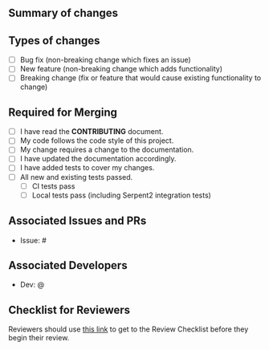 ## Summary of changes
<!--- In one or more sentences, describe the PR you are submitting -->



## Types of changes
<!--- What types of changes does your code introduce? Put an `x` in all the boxes that apply: -->

- [ ] Bug fix (non-breaking change which fixes an issue)
- [ ] New feature (non-breaking change which adds functionality)
- [ ] Breaking change (fix or feature that would cause existing functionality to change)

## Required for Merging
- [ ] I have read the **CONTRIBUTING** document.
- [ ] My code follows the code style of this project.
- [ ] My change requires a change to the documentation.
- [ ] I have updated the documentation accordingly.
- [ ] I have added tests to cover my changes.
- [ ] All new and existing tests passed.
  - [ ] CI tests pass
  - [ ] Local tests pass (including Serpent2 integration tests)

## Associated Issues and PRs
<!--- Please note any issues or pull requests associated with this pull request -->

- Issue: #


## Associated Developers
<!--- Please mention any developers who should be alerted of this PR -->

- Dev: @


## Checklist for Reviewers

Reviewers should use [this link](https://arfc.github.io/manual/guides/pull_requests) to get to the 
Review Checklist before they begin their review.
